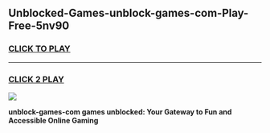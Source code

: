 
## Unblocked-Games-unblock-games-com-Play-Free-5nv90
<h3>
<a href="https://premium76.site?title=unblock-games-com&ref=10A">CLICK TO PLAY</a></h3>
<hr>

<h3>
<a href="https://premium76.site?title=unblock-games-com&ref=10A">CLICK 2 PLAY</a>
  
</h3>

<a href="https://premium76.site?title=unblock-games-com&ref=10A"><img src="https://clearcache.store/games.png"></a>


**unblock-games-com games unblocked: Your Gateway to Fun and Accessible Online Gaming**
